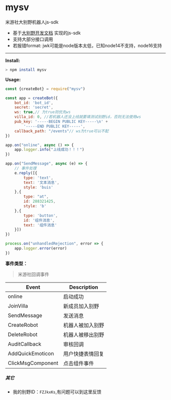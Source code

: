# mysv

米游社大别野机器人js-sdk

* 基于[大别野开发文档](https://webstatic.mihoyo.com/vila/bot/doc/changelog/) 实现的js-sdk
* 支持大部分接口调用
* 若报错format: jwk可能是node版本太低，已知node14不支持，node16支持

---

**Install:**

```bash
> npm install mysv
```

**Usage:**

```js
const {createBot} = require("mysv")

const app = createBot({
    bot_id: 'bot_id',
    secret: 'secret',
    ws: true,// 为true则优先ws
    villa_id: 0, //若机器人还没上线就要填测试别野id，否则无法使用ws
    pub_key: '-----BEGIN PUBLIC KEY-----\n' +
        '-----END PUBLIC KEY-----',
    callback_path: "/events"// ws为true可以不配
})

app.on("online", async () => {
    app.logger.info("上线成功！！！")
})

app.on("SendMessage", async (e) => {
    // 事件处理
    e.reply([{
        type: 'text',
        text: '文本消息',
        style: 'buis'
    },{
        type: "at",
        id: 288321425,
        style: 'b'
    },{
        type: 'button',
        id: '组件消息',
        text: '组件消息'
    }])
})

process.on("unhandledRejection", error => {
    app.logger.error(error)
})
```

**事件类型：**
> 米游社回调事件

|    Event        |      Description      |
|-----------------|-----------------------|
|online|启动成功|
|JoinVilla|新成员加入别野|
|SendMessage|发送消息|
|CreateRobot|机器人被加入别野|
|DeleteRobot|机器人被移出别野|
|AuditCallback|审核回调|
|AddQuickEmoticon|用户快捷表情回复|
|ClickMsgComponent|点击组件事件|

##### 其它

* 我的别野ID：`FZJkxKs`,有问题可以到这里反馈